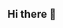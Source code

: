 ## Hi there 👋

<!--
**TessaKibbe101/TessaKibbe101** is a ✨ _special_ ✨ repository because its `README.md` (this file) appears on your GitHub profile.

-🚀 Learning C++, Python, and cybersecurity
-🔐 Working on TryHackMe Certified & coding projects
-🤖 Exploring AI security & ethical hacking

